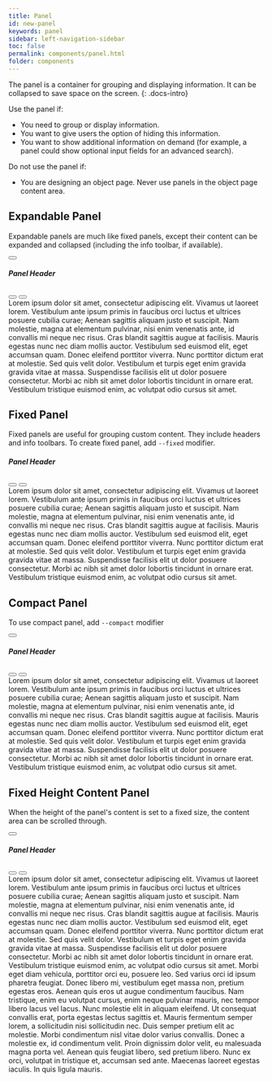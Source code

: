 ```yaml
---
title: Panel
id: new-panel
keywords: panel
sidebar: left-navigation-sidebar
toc: false
permalink: components/panel.html
folder: components
---
```

The panel is a container for grouping and displaying information. It can be collapsed to save space on the screen.
{: .docs-intro}


Use the panel if:
<ul> 
    <li>You need to group or display information.</li>
    <li>You want to give users the option of hiding this information.</li>
    <li>You want to show additional information on demand (for example, a panel could show optional input fields for an advanced search).</li>
</ul>
Do not use the panel if:
<ul>
    <li>You are designing an object page. Never use panels in the object page content area.</li>
</ul>


## Expandable Panel
Expandable panels are much like fixed panels, except their content can be expanded and collapsed (including the info toolbar, if available).
<div class="fd-new-panel">
    <div class="fd-new-panel__header">
        <div class="fd-new-panel__expand">
            <button class="fd-button fd-button--transparent sap-icon--slim-arrow-down" aria-expanded="false" aria-haspopup="true" aria-controls="jhqDKYdf"></button>
        </div>
        <h5 class="fd-new-panel__title">Panel Header</h5>
        <div>
            <button class="fd-button fd-button--transparent sap-icon--settings"></button>
            <button class="fd-button fd-button--transparent sap-icon--settings"></button>
        </div>
    </div>
    <div class="fd-new-panel__content" aria-hidden="true" id="jhqDKYdf">
        <span>
            Lorem ipsum dolor sit amet, consectetur adipiscing elit. Vivamus ut laoreet lorem. Vestibulum ante ipsum primis in faucibus orci luctus 
            et ultrices posuere cubilia curae; Aenean sagittis aliquam justo et suscipit. 
            Nam molestie, magna at elementum pulvinar, nisi enim venenatis ante, id convallis mi neque nec risus. Cras blandit sagittis augue at facilisis. 
            Mauris egestas nunc nec diam mollis auctor. Vestibulum sed euismod elit, eget accumsan quam. Donec eleifend porttitor viverra. 
            Nunc porttitor dictum erat at molestie. Sed quis velit dolor. Vestibulum et turpis eget enim gravida gravida vitae at massa. 
            Suspendisse facilisis elit ut dolor posuere consectetur. Morbi ac nibh sit amet dolor lobortis tincidunt in ornare erat. 
            Vestibulum tristique euismod enim, ac volutpat odio cursus sit amet.
        </span>
    </div>
</div>


## Fixed Panel
Fixed panels are useful for grouping custom content. They include headers and info toolbars.
To create fixed panel, add `--fixed` modifier.

<div class="fd-new-panel fd-new-panel--fixed">
    <div class="fd-new-panel__header">
        <h5 class="fd-new-panel__title">Panel Header</h5>
        <div>
            <button class="fd-button fd-button--transparent sap-icon--settings"></button>
            <button class="fd-button fd-button--transparent sap-icon--settings"></button>
        </div>
    </div>
    <div class="fd-new-panel__content">
        Lorem ipsum dolor sit amet, consectetur adipiscing elit. Vivamus ut laoreet lorem. Vestibulum ante ipsum primis in faucibus orci luctus 
        et ultrices posuere cubilia curae; Aenean sagittis aliquam justo et suscipit. 
        Nam molestie, magna at elementum pulvinar, nisi enim venenatis ante, id convallis mi neque nec risus. Cras blandit sagittis augue at facilisis. 
        Mauris egestas nunc nec diam mollis auctor. Vestibulum sed euismod elit, eget accumsan quam. Donec eleifend porttitor viverra. 
        Nunc porttitor dictum erat at molestie. Sed quis velit dolor. Vestibulum et turpis eget enim gravida gravida vitae at massa. 
        Suspendisse facilisis elit ut dolor posuere consectetur. Morbi ac nibh sit amet dolor lobortis tincidunt in ornare erat. 
        Vestibulum tristique euismod enim, ac volutpat odio cursus sit amet.
    </div>
</div>

## Compact Panel
To use compact panel, add `--compact` modifier
<div class="fd-new-panel fd-new-panel--compact">
    <div class="fd-new-panel__header">
        <div class="fd-new-panel__expand">
            <button class="fd-button fd-button--compact fd-button--transparent sap-icon--slim-arrow-down"></button>
        </div>
        <h5 class="fd-new-panel__title">Panel Header</h5>
        <div>
            <button class="fd-button fd-button--compact fd-button--transparent sap-icon--settings"></button>
            <button class="fd-button fd-button--compact fd-button--transparent sap-icon--settings"></button>
        </div>
    </div>
    <div class="fd-new-panel__content">
        Lorem ipsum dolor sit amet, consectetur adipiscing elit. Vivamus ut laoreet lorem. Vestibulum ante ipsum primis in faucibus orci luctus 
        et ultrices posuere cubilia curae; Aenean sagittis aliquam justo et suscipit. 
        Nam molestie, magna at elementum pulvinar, nisi enim venenatis ante, id convallis mi neque nec risus. Cras blandit sagittis augue at facilisis. 
        Mauris egestas nunc nec diam mollis auctor. Vestibulum sed euismod elit, eget accumsan quam. Donec eleifend porttitor viverra. 
        Nunc porttitor dictum erat at molestie. Sed quis velit dolor. Vestibulum et turpis eget enim gravida gravida vitae at massa. 
        Suspendisse facilisis elit ut dolor posuere consectetur. Morbi ac nibh sit amet dolor lobortis tincidunt in ornare erat. 
        Vestibulum tristique euismod enim, ac volutpat odio cursus sit amet.
    </div>
</div>

## Fixed Height Content Panel
When the height of the panel's content is set to a fixed size, the content area can be scrolled through.

<div class="fd-new-panel">
    <div class="fd-new-panel__header">
        <div class="fd-new-panel__expand">
            <button class="fd-button fd-button--transparent sap-icon--slim-arrow-down"></button>
        </div>
        <h5 class="fd-new-panel__title">Panel Header</h5>
        <div>
            <button class="fd-button fd-button--transparent sap-icon--settings"></button>
            <button class="fd-button fd-button--transparent sap-icon--settings"></button>
        </div>
    </div>
    <div class="fd-new-panel__content" style="height: 100px">
        <span>
            Lorem ipsum dolor sit amet, consectetur adipiscing elit. Vivamus ut laoreet lorem. Vestibulum ante ipsum primis in faucibus orci luctus 
            et ultrices posuere cubilia curae; Aenean sagittis aliquam justo et suscipit. 
            Nam molestie, magna at elementum pulvinar, nisi enim venenatis ante, id convallis mi neque nec risus. Cras blandit sagittis augue at facilisis. 
            Mauris egestas nunc nec diam mollis auctor. Vestibulum sed euismod elit, eget accumsan quam. Donec eleifend porttitor viverra. 
            Nunc porttitor dictum erat at molestie. Sed quis velit dolor. Vestibulum et turpis eget enim gravida gravida vitae at massa. 
            Suspendisse facilisis elit ut dolor posuere consectetur. Morbi ac nibh sit amet dolor lobortis tincidunt in ornare erat. 
            Vestibulum tristique euismod enim, ac volutpat odio cursus sit amet.
            Morbi eget diam vehicula, porttitor orci eu, posuere leo. Sed varius orci id ipsum pharetra feugiat. 
            Donec libero mi, vestibulum eget massa non, pretium egestas eros. Aenean quis eros ut augue condimentum faucibus.
            Nam tristique, enim eu volutpat cursus, enim neque pulvinar mauris, nec tempor libero lacus vel lacus. Nunc molestie elit in
            aliquam eleifend. Ut consequat convallis erat, porta egestas lectus sagittis et. Mauris fermentum semper lorem, a sollicitudin nisi sollicitudin nec. 
            Duis semper pretium elit ac molestie. Morbi condimentum nisl vitae dolor varius convallis. Donec a molestie ex, 
            id condimentum velit. Proin dignissim dolor velit, eu malesuada magna porta vel. Aenean quis feugiat libero, sed pretium libero. 
            Nunc ex orci, volutpat in tristique et, accumsan sed ante. Maecenas laoreet egestas iaculis. In quis ligula mauris.
        </span>
    </div>
</div>
